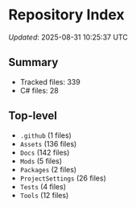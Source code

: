# Repository Index

_Updated_: 2025-08-31 10:25:37 UTC

## Summary
- Tracked files: 339
- C# files: 28

## Top-level
- `.github` (1 files)
- `Assets` (136 files)
- `Docs` (142 files)
- `Mods` (5 files)
- `Packages` (2 files)
- `ProjectSettings` (26 files)
- `Tests` (4 files)
- `Tools` (12 files)
